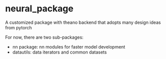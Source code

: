 # neural_package
A customized package with theano backend that adopts many design ideas from pytorch

For now, there are two sub-packages:
- nn package: nn modules for faster model development
- datautils: data iterators and common datasets
